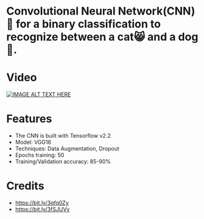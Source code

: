 # Convolutional Neural Network(CNN)🧠 for a binary classification to recognize between a cat😸 and a dog🐶.

# Video
[![IMAGE ALT TEXT HERE](https://img.youtube.com/vi/qsagCK3TmEg/0.jpg)](https://www.youtube.com/watch?v=qsagCK3TmEg)

# Features
- The CNN is built with Tensorflow v2.2
- Model: VGG16
- Techniques: Data Augmentation, Dropout
- Epochs training: 50
- Training/Validation accuracy: 85-90%

# Credits
- https://bit.ly/3qfq0Zy
- https://bit.ly/3fSJUVv
